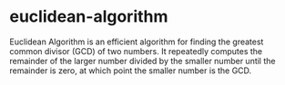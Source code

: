# euclidean-algorithm
Euclidean Algorithm is an efficient algorithm for finding the greatest common divisor (GCD) of two numbers. It repeatedly computes the remainder of the larger number divided by the smaller number until the remainder is zero, at which point the smaller number is the GCD.
